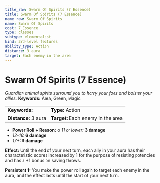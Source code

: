 ```yaml
---
title_raw: Swarm Of Spirits (7 Essence)
title: Swarm Of Spirits (7 Essence)
name_raw: Swarm Of Spirits
name: Swarm Of Spirits
cost: 7 Essence
type: classes
subtype: elementalist
kind: 3rd-level features
ability_type: Action
distance: 3 aura
target: Each enemy in the area
---
```


# Swarm Of Spirits (7 Essence)

*Guardian animal spirits surround you to harry your foes and bolster your allies.* **Keywords:** Area, Green, Magic

|                      |                                    |
| :------------------- | :--------------------------------- |
| **Keywords:**        | **Type:** Action                   |
| **Distance:** 3 aura | **Target:** Each enemy in the area |

- **Power Roll + Reason:** o *11 or lower:* **3 damage**
- *12-16:* **6 damage**
- *17+:* **9 damage**

**Effect:** Until the end of your next turn, each ally in your aura has their characteristic scores increased by 1 for the purpose of resisting potencies and has a +1 bonus on saving throws.

**Persistent 1:** You make the power roll again to target each enemy in the aura, and the effect lasts until the start of your next turn.
